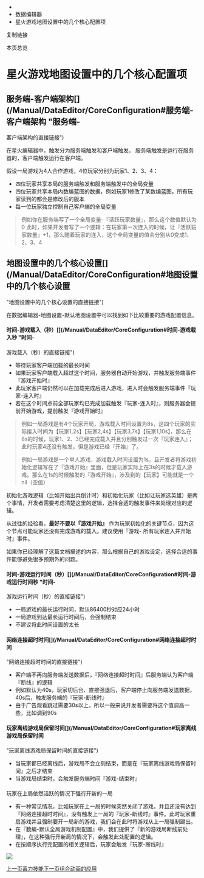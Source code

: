   * [](/)
  * 数据编辑器
  * 星火游戏地图设置中的几个核心配置项

复制链接

本页总览

# 星火游戏地图设置中的几个核心配置项

## 服务端-客户端架构[​](/Manual/DataEditor/CoreConfiguration#服务端-客户端架构 "服务端-
客户端架构的直接链接")

在星火编辑器中，触发分为服务端触发和客户端触发。 服务端触发是运行在服务器的，客户端触发运行在客户端。

假设一局游戏为4人合作游戏，4位玩家分别为玩家1、2、3、4：

  * 四位玩家共享本局的服务端触发和服务端触发中的全局变量
  * 四位玩家共享本局内数编蓝图的数据，例如玩家1修改了某数编蓝图，所有玩家读到的都会是修改后的版本
  * 每一位玩家独立控制自己客户端的全局变量

> 例如你在服务端写了一个全局变量-『活跃玩家数量』，那么这个数值默认为0
> 此时，如果开发者写了一个逻辑：在玩家第一次连入的时候，让『活跃玩家数量』+1，那么随着玩家的连入，这个全局变量的值会分别从0变成1、2、3、4

## 地图设置中的几个核心设置[​](/Manual/DataEditor/CoreConfiguration#地图设置中的几个核心设置
"地图设置中的几个核心设置的直接链接")

在数据编辑器-地图设置-默认地图设置中可以找到如下比较重要的游戏配置信息。

#### 时间-游戏载入（秒）[​](/Manual/DataEditor/CoreConfiguration#时间-游戏载入秒 "时间-
游戏载入（秒）的直接链接")

  * 等待玩家客户端加载的最长时间
  * 如果玩家客户端载入超过这个时间，服务器自动开始游戏，并触发服务端事件『游戏开始时』
  * 此玩家客户端仍然可以在加载完成后进入游戏，进入时会触发服务端事件『玩家-连入时』
  * 若在这个时间点前全部玩家均已完成加载触发『玩家-连入时』，则服务器会提前开始游戏，提前触发『游戏开始时』

>
> 例如一局游戏是有4个玩家开局，游戏载入时间设置为8s，这四个玩家的实际接入时间为【玩家1,2s】【玩家2,4s】【玩家3,7s】【玩家1,10s】，那么在8s的时候，玩家1、2、3已经完成载入并且分别触发过一次『玩家连入』；此时玩家4还没有触发，但是游戏已经『开始』了。  
>
> 例如一局游戏是一个单人游戏，游戏载入时间设置为1s，且开发者将游戏初始化逻辑写在了『游戏开始』里面，但是玩家实际上在3s的时候才载入游戏。那么在1s的时候触发的『游戏开始』，涉及到的【玩家】可能就是一个nil（空值）

初始化游戏逻辑（比如开始出兵倒计时）和初始化玩家（比如让玩家选英雄）是两个事情，开发者需要考虑清楚这里的逻辑，选择合适的触发事件来处理对应的逻辑。

从过往的经验看，**最好不要以『游戏开始』** 作为玩家初始化的关键节点，因为这个节点可能玩家还没有完成游戏的载入。建议使用『游戏-
所有玩家连入并开始时』事件。

如果你已经理解了这篇文档描述的内容，那么根据自己的游戏设定，选择合适的事件能够避免很多预期外的问题。

#### 时间-游戏运行时间（秒）[​](/Manual/DataEditor/CoreConfiguration#时间-游戏运行时间秒 "时间-
游戏运行时间（秒）的直接链接")

  * 一局游戏的最长运行时间，默认86400秒对应24小时
  * 一局游戏到达最长运行时间后，会强制结束
  * 不建议将此时间设置的太长

#### 网络连接超时时间[​](/Manual/DataEditor/CoreConfiguration#网络连接超时时间
"网络连接超时时间的直接链接")

  * 客户端不再向服务端发送数据后，『网络连接超时时间』后服务端认为客户端『断线』的逻辑
  * 例如默认为40s，玩家切后台、直接强退后，客户端停止向服务端发送数据，40s后，触发服务端的『玩家-断线时』
  * 由于广告观看跳过需要30s以上，所以一般来说开发者需要将这个值调高一些，比如调到90s

#### 玩家离线游戏局保留时间[​](/Manual/DataEditor/CoreConfiguration#玩家离线游戏局保留时间
"玩家离线游戏局保留时间的直接链接")

  * 当玩家都已经离线后，游戏局不会立刻结束，而是在『玩家离线游戏局保留时间』之后才结束
  * 当游戏局结束时，会触发服务端时间『游戏-结束时』

####
玩家在上局依然活跃的情况下强行开新的一局[​](/Manual/DataEditor/CoreConfiguration#玩家在上局依然活跃的情况下强行开新的一局
"玩家在上局依然活跃的情况下强行开新的一局的直接链接")

  * 有一种常见情况，比如玩家在上一局的时候突然关闭了游戏，并且还没有达到『网络连接超时时间』，没有触发上一局的『玩家-断线时』事件。此时玩家重启游戏并且强制要开一局新的游戏，我们会在此时将游戏从上一局强制踢出。
  * 在『数编-默认全局游戏机制配置』中，我们提供了『新的游戏局断线前处理』，在这种强行开新局的情况下，会触发此处配置的逻辑。
  * 在按顺序执行完配置的相关逻辑后，玩家会触发『玩家-断线时』

![](/assets/images/断线前处理-e8d7845185d290ad4a099ba6bceccde5.png)

[上一页蓄力技能](/Manual/DataEditor/蓄力技能)[下一页组合动画的应用](/Manual/DataEditor/AdvanceAnim)


